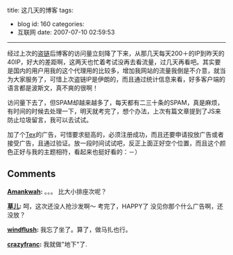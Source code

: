 title: 这几天的博客
tags:
  - blog
id: 160
categories:
  - 互联网
date: 2007-07-10 02:59:53
---

经过上次的[盗链](http://c.kensou.me/blog/2007/07/04/盗链/)后博客的访问量立刻降了下来，从那几天每天200＋的IP到昨天的40IP，好大的差距啊，这两天也忙着考试没再去看流量，过几天再看吧。其实要是国内的用户用我的这个代理用的比较多，增加我网站的流量我倒是不介意，就当为大家服务了，可惜上次盗链IP是伊朗的，而且通过统计信息来看，好多客户端的语言都是波斯文，真不爽的很啊！

访问量下去了，但SPAM却越来越多了，每天都有二三十条的SPAM，真是麻烦，有时间的时候去处理一下，明天就考完了，想个办法，上次有篇文章提到了JS来防止垃圾留言，我可以去试试。

加了个[Tex](http://www.text-link-ads.com/starter_kit.php?ref=94701)的广告，可惜要求挺高的，必须注册成功，而且还要申请投放广告或者接受广告，且通过验证。放一段时间试试吧，反正上面正好空个位置，而且这个颜色正好与我的主题相符，看起来也挺好看的：－）
## Comments

**[Amankwah](#1024 "2007-07-11 14:23:01"):** 。。。 比大小排座次呢？

**[草儿](#1009 "2007-07-10 15:58:36"):** 呵，这次还没人抢沙发啊～ 考完了，HAPPY了 没见你那个什么广告啊，还没放？

**[windflush](#1013 "2007-07-10 19:57:17"):** 我忘了坐了。算了，做马扎也行。

**[crazyfranc](#1015 "2007-07-10 21:57:58"):** 我就做"地下"了.

